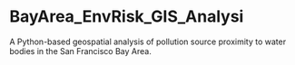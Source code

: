 # BayArea_EnvRisk_GIS_Analysi
A Python-based geospatial analysis of pollution source proximity to water bodies in the San Francisco Bay Area.
